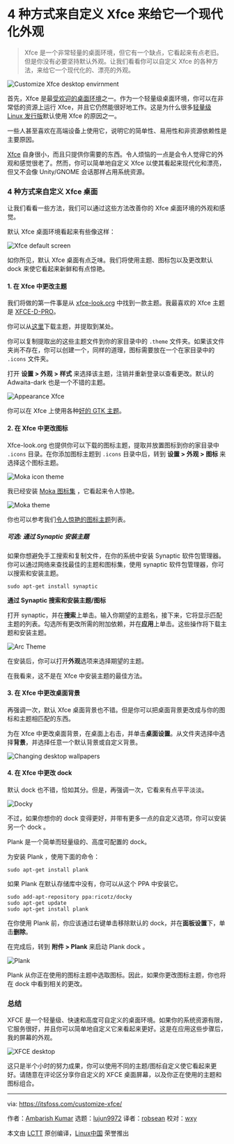 4 种方式来自定义 Xfce 来给它一个现代化外观
======

> Xfce 是一个非常轻量的桌面环境，但它有一个缺点，它看起来有点老旧。但是你没有必要坚持默认外观。让我们看看你可以自定义 Xfce 的各种方法，来给它一个现代化的、漂亮的外观。

![Customize Xfce desktop envirnment][1]

首先，Xfce 是最[受欢迎的桌面环境][2]之一。作为一个轻量级桌面环境，你可以在非常低的资源上运行 Xfce，并且它仍然能很好地工作。这是为什么很多[轻量级 Linux 发行版][3]默认使用 Xfce 的原因之一。

一些人甚至喜欢在高端设备上使用它，说明它的简单性、易用性和非资源依赖性是主要原因。

[Xfce][4] 自身很小，而且只提供你需要的东西。令人烦恼的一点是会令人觉得它的外观和感觉很老了。然而，你可以简单地自定义 Xfce 以使其看起来现代化和漂亮，但又不会像 Unity/GNOME 会话那样占用系统资源。

### 4 种方式来自定义 Xfce 桌面

让我们看看一些方法，我们可以通过这些方法改善你的 Xfce 桌面环境的外观和感觉。

默认 Xfce 桌面环境看起来有些像这样：

![Xfce default screen][5]

如你所见，默认 Xfce 桌面有点乏味。我们将使用主题、图标包以及更改默认 dock 来使它看起来新鲜和有点惊艳。

#### 1. 在 Xfce 中更改主题

我们将做的第一件事是从 [xfce-look.org][6] 中找到一款主题。我最喜欢的 Xfce 主题是 [XFCE-D-PRO][7]。

你可以从[这里][8]下载主题，并提取到某处。

你可以复制提取出的这些主题文件到你的家目录中的 `.theme` 文件夹。如果该文件夹尚不存在，你可以创建一个，同样的道理，图标需要放在一个在家目录中的 `.icons` 文件夹。

打开 **设置 > 外观 > 样式** 来选择该主题，注销并重新登录以查看更改。默认的 Adwaita-dark 也是一个不错的主题。

![Appearance Xfce][9]

你可以在 Xfce 上使用各种[好的 GTK 主题][10]。

#### 2. 在 Xfce 中更改图标

Xfce-look.org 也提供你可以下载的图标主题，提取并放置图标到你的家目录中 `.icons` 目录。在你添加图标主题到 `.icons` 目录中后，转到 **设置 > 外观 > 图标** 来选择这个图标主题。

![Moka icon theme][11]

我已经安装 [Moka 图标集][12] ，它看起来令人惊艳。

![Moka theme][13]

你也可以参考我们[令人惊艳的图标主题][14]列表。

##### 可选: 通过 Synaptic 安装主题

如果你想避免手工搜索和复制文件，在你的系统中安装 Synaptic 软件包管理器。你可以通过网络来查找最佳的主题和图标集，使用 synaptic 软件包管理器，你可以搜索和安装主题。

```
sudo apt-get install synaptic
```

**通过 Synaptic 搜索和安装主题/图标**

打开 synaptic，并在**搜索**上单击。输入你期望的主题名，接下来，它将显示匹配主题的列表。勾选所有更改所需的附加依赖，并在**应用**上单击。这些操作将下载主题和安装主题。

![Arc Theme][15]

在安装后，你可以打开**外观**选项来选择期望的主题。

在我看来，这不是在 Xfce 中安装主题的最佳方法。

#### 3. 在 Xfce 中更改桌面背景

再强调一次，默认 Xfce 桌面背景也不错。但是你可以把桌面背景更改成与你的图标和主题相匹配的东西。

为在 Xfce 中更改桌面背景，在桌面上右击，并单击**桌面设置**。从文件夹选择中选择**背景**，并选择任意一个默认背景或自定义背景。

![Changing desktop wallpapers][16]

#### 4. 在 Xfce 中更改 dock

默认 dock 也不错，恰如其分。但是，再强调一次，它看来有点平平淡淡。

![Docky][17]

不过，如果你想你的 dock 变得更好，并带有更多一点的自定义选项，你可以安装另一个 dock 。

Plank 是一个简单而轻量级的、高度可配置的 dock。

为安装 Plank ，使用下面的命令：

```
sudo apt-get install plank
```

如果 Plank 在默认存储库中没有，你可以从这个 PPA 中安装它。

```
sudo add-apt-repository ppa:ricotz/docky
sudo apt-get update
sudo apt-get install plank
```

在你使用 Plank 前，你应该通过右键单击移除默认的 dock，并在**面板设置**下，单击**删除**。

在完成后，转到 **附件 > Plank** 来启动 Plank dock 。

![Plank][18]

Plank 从你正在使用的图标主题中选取图标。因此，如果你更改图标主题，你也将在 dock 中看到相关的更改。

### 总结

XFCE 是一个轻量级、快速和高度可自定义的桌面环境。如果你的系统资源有限，它服务很好，并且你可以简单地自定义它来看起来更好。这是在应用这些步骤后，我的屏幕的外观。

![XFCE desktop][19]

这只是半个小时的努力成果，你可以使用不同的主题/图标自定义使它看起来更好。请随意在评论区分享你自定义的 XFCE 桌面屏幕，以及你正在使用的主题和图标组合。

--------------------------------------------------------------------------------

via: https://itsfoss.com/customize-xfce/

作者：[Ambarish Kumar][a]
选题：[lujun9972](https://github.com/lujun9972)
译者：[robsean](https://github.com/robsean)
校对：[wxy](https://github.com/wxy)

本文由 [LCTT](https://github.com/LCTT/TranslateProject) 原创编译，[Linux中国](https://linux.cn/) 荣誉推出

[a]:https://itsfoss.com/author/ambarish/
[1]:https://i0.wp.com/itsfoss.com/wp-content/uploads/2018/07/xfce-customization.jpeg
[2]:https://itsfoss.com/best-linux-desktop-environments/
[3]:https://itsfoss.com/lightweight-linux-beginners/
[4]:https://xfce.org/
[5]:https://i0.wp.com/itsfoss.com/wp-content/uploads/2018/06/1-1-800x410.jpg
[6]:http://xfce-look.org
[7]:https://www.xfce-look.org/p/1207818/XFCE-D-PRO
[8]:https://www.xfce-look.org/p/1207818/startdownload?file_id=1523730502&file_name=XFCE-D-PRO-1.6.tar.xz&file_type=application/x-xz&file_size=105328&url=https%3A%2F%2Fdl.opendesktop.org%2Fapi%2Ffiles%2Fdownloadfile%2Fid%2F1523730502%2Fs%2F6019b2b57a1452471eac6403ae1522da%2Ft%2F1529360682%2Fu%2F%2FXFCE-D-PRO-1.6.tar.xz
[9]:https://i0.wp.com/itsfoss.com/wp-content/uploads/2018/07/4.jpg
[10]:https://itsfoss.com/best-gtk-themes/
[11]:https://i0.wp.com/itsfoss.com/wp-content/uploads/2018/07/6.jpg
[12]:https://snwh.org/moka
[13]:https://i0.wp.com/itsfoss.com/wp-content/uploads/2018/07/11-800x547.jpg
[14]:https://itsfoss.com/best-icon-themes-ubuntu-16-04/
[15]:https://i0.wp.com/itsfoss.com/wp-content/uploads/2018/07/5-800x531.jpg
[16]:https://i0.wp.com/itsfoss.com/wp-content/uploads/2018/07/7-800x546.jpg
[17]:https://i0.wp.com/itsfoss.com/wp-content/uploads/2018/07/8.jpg
[18]:https://i0.wp.com/itsfoss.com/wp-content/uploads/2018/07/9.jpg
[19]:https://i0.wp.com/itsfoss.com/wp-content/uploads/2018/07/10-800x447.jpg
